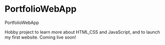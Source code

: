 # PortfolioWebApp
PortfolioWebApp


Hobby project to learn more about HTML,CSS and JavaScript, and to launch my first website.
Coming live soon!
